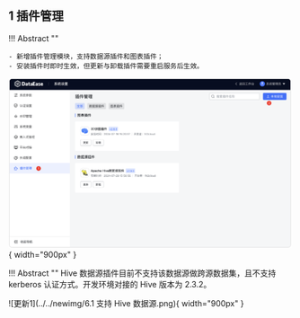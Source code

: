 ## 1 插件管理

!!! Abstract ""

    - 新增插件管理模块，支持数据源插件和图表插件；
    - 安装插件时即时生效，但更新与卸载插件需要重启服务后生效。
![更新1](../../img/xpack/插件管理.png){ width="900px" }

!!! Abstract ""
    Hive 数据源插件目前不支持该数据源做跨源数据集，且不支持 kerberos 认证方式。开发环境对接的 Hive 版本为 2.3.2。

![更新1](../../newimg/6.1 支持 Hive 数据源.png){ width="900px" }